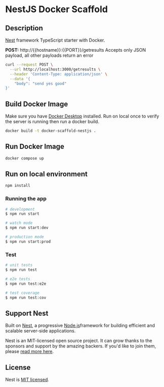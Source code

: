 # NestJS Docker Scaffold

## Description

[Nest](https://github.com/nestjs/nest) framework TypeScript starter with Docker.

**POST:** http://{{hostname}}:{{PORT}}/getresults
Accepts only JSON payload, all other payloads return an error
```bash
curl --request POST \
  --url http://localhost:3000/getresults \
  --header 'Content-Type: application/json' \
  --data '{
	"body": "send yes good"
}'
```



## Build Docker Image

Make sure you have [Docker Desktop](https://www.docker.com/products/docker-desktop/) installed.
Run on local once to verify the server is running then run a docker build.

```bash
docker build -t docker-scaffold-nestjs .
```

## Run Docker Image

```bash
docker compose up
```

## Run on local environment

```bash
npm install
```

### Running the app

```bash
# development
$ npm run start

# watch mode
$ npm run start:dev

# production mode
$ npm run start:prod
```

### Test

```bash
# unit tests
$ npm run test

# e2e tests
$ npm run test:e2e

# test coverage
$ npm run test:cov
```

## Support Nest

Built on [Nest](https://github.com/nestjs/nest), a progressive [Node.js](http://nodejs.org)framework for building efficient and scalable server-side applications.

Nest is an MIT-licensed open source project. It can grow thanks to the sponsors and support by the amazing backers. If you'd like to join them, please [read more here](https://docs.nestjs.com/support).

## License

Nest is [MIT licensed](https://github.com/nestjs/nest/blob/master/LICENSE).
